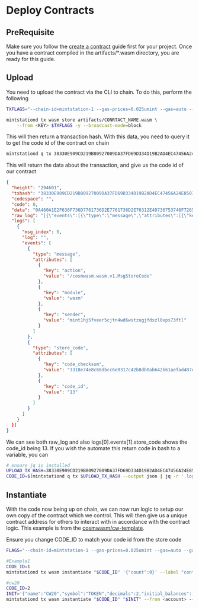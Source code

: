 # Deploy Contracts

## PreRequisite

Make sure you follow the [create a contract](create.md) guide first for your project. Once you have a contract compiled in the artifacts/\*.wasm directory, you are ready for this guide.

## Upload

You need to upload the contract via the CLI to chain. To do this, perform the following

```bash
TXFLAGS="--chain-id=mintstation-1 --gas-prices=0.025umint --gas=auto --gas-adjustment 1.3"

mintstationd tx wasm store artifacts/CONRTACT_NAME.wasm \
    --from <KEY> $TXFLAGS -y --broadcast-mode=block
```

This will then return a transaction hash. With this data, you need to query it to get the code id of the contract on chain

```bash
mintstationd q tx 38330E909CD219B80927009DA37FD69D334D19B2AD4EC47456A24E85034F0085 --output=json
```

This will return the data about the transaction, and give us the code id of our contract

```json
{
  "height": "294601",
  "txhash": "38330E909CD219B80927009DA37FD69D334D19B2AD4EC47456A24E85034F0085",
  "codespace": "",
  "code": 0,
  "data": "0A460A1E2F636F736D7761736D2E7761736D2E76312E4D736753746F7265436F64651224080D12203318E74E8C68DBCC6E0317C42B8DB0AB642B61AEFAD487DEDB6ECB54FFED4D72",
  "raw_log": "[{\"events\":[{\"type\":\"message\",\"attributes\":[{\"key\":\"action\",\"value\":\"/cosmwasm.wasm.v1.MsgStoreCode\"},{\"key\":\"module\",\"value\":\"wasm\"},{\"key\":\"sender\",\"value\":\"mint1hj5fveer5cjtn4wd6wstzugjfdxzl0xps73ftl\"}]},{\"type\":\"store_code\",\"attributes\":[{\"key\":\"code_checksum\",\"value\":\"3318e74e8c68dbcc6e0317c42b8db0ab642b61aefad487dedb6ecb54ffed4d72\"},{\"key\":\"code_id\",\"value\":\"13\"}]}]}]",
  "logs": [
    {
      "msg_index": 0,
      "log": "",
      "events": [
        {
          "type": "message",
          "attributes": [
            {
              "key": "action",
              "value": "/cosmwasm.wasm.v1.MsgStoreCode"
            },
            {
              "key": "module",
              "value": "wasm"
            },
            {
              "key": "sender",
              "value": "mint1hj5fveer5cjtn4wd6wstzugjfdxzl0xps73ftl"
            }
          ]
        },
        {
          "type": "store_code",
          "attributes": [
            {
              "key": "code_checksum",
              "value": "3318e74e8c68dbcc6e0317c42b8db0ab642b61aefad487dedb6ecb54ffed4d72"
            },
            {
              "key": "code_id",
              "value": "13"
            }
          ]
        }
      ]
    }
  }]
}
```

We can see both raw_log and also logs\[0].events\[1].store_code shows the code_id being 13. If you wish the automate this return code in bash to a variable, you can&#x20;

```bash
# ensure jq is installed
UPLOAD_TX_HASH=38330E909CD219B80927009DA37FD69D334D19B2AD4EC47456A24E85034F0085
CODE_ID=$(mintstationd q tx $UPLOAD_TX_HASH --output json | jq -r '.logs[0].events[] | select(.type == "store_code").attributes[] | select(.key == "code_id").value') && echo "Code Id: $CODE_ID"
```

## Instantiate

With the code now being up on chain, we can now run logic to setup our own copy of the contract which we control. This will then give us a unique contract address for others to interact with in accordance with the contract logic. This example is from the [cosmwasm/cw-template](https://github.com/CosmWasm/cw-template).

Ensure you change CODE_ID to match your code id from the store code

```bash
FLAGS="--chain-id=mintstation-1 --gas-prices=0.025umint --gas=auto --gas-adjustment 1.3"

#Example1
CODE_ID=1
mintstationd tx wasm instantiate "$CODE_ID" '{"count":0}' --label "contract" $FLAGS -y --admin <your-address-here>

#cw20
CODE_ID=2
INIT='{"name":"CW20","symbol":"TOKEN","decimals":2,"initial_balances":[{"amount":"1000000","address":<address>}]}'
mintstationd tx wasm instantiate "$CODE_ID" "$INIT" --from <account> --label "cw-token"  $FLAGS -y --admin <your-address-here>
```
